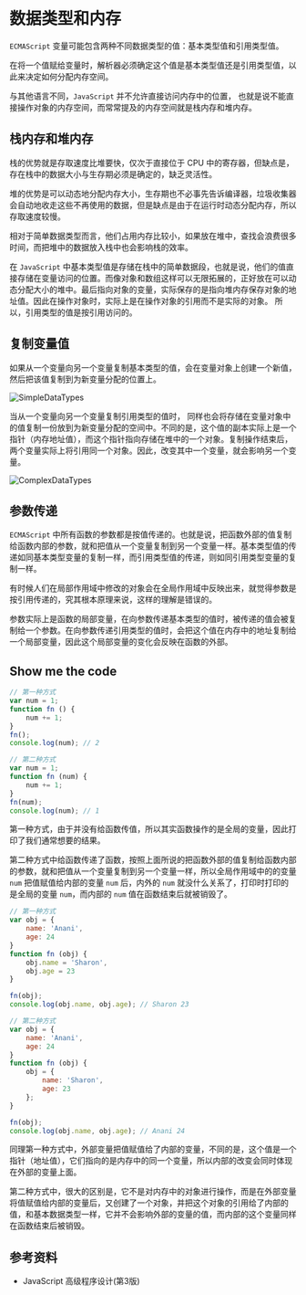 # 数据类型和内存

`ECMAScript` 变量可能包含两种不同数据类型的值：基本类型值和引用类型值。

在将一个值赋给变量时，解析器必须确定这个值是基本类型值还是引用类型值，以此来决定如何分配内存空间。

与其他语言不同，`JavaScript` 并不允许直接访问内存中的位置， 也就是说不能直接操作对象的内存空间，而常常提及的内存空间就是栈内存和堆内存。

## 栈内存和堆内存

栈的优势就是存取速度比堆要快，仅次于直接位于 CPU 中的寄存器，但缺点是，存在栈中的数据大小与生存期必须是确定的，缺乏灵活性。

堆的优势是可以动态地分配内存大小，生存期也不必事先告诉编译器，垃圾收集器会自动地收走这些不再使用的数据，但是缺点是由于在运行时动态分配内存，所以存取速度较慢。

相对于简单数据类型而言，他们占用内存比较小，如果放在堆中，查找会浪费很多时间，而把堆中的数据放入栈中也会影响栈的效率。

在 `JavaScript` 中基本类型值是存储在栈中的简单数据段，也就是说，他们的值直接存储在变量访问的位置。而像对象和数组这样可以无限拓展的，正好放在可以动态分配大小的堆中。最后指向对象的变量，实际保存的是指向堆内存保存对象的地址值。因此在操作对象时，实际上是在操作对象的引用而不是实际的对象。 所以，引用类型的值是按引用访问的。

## 复制变量值

如果从一个变量向另一个变量复制基本类型的值，会在变量对象上创建一个新值，然后把该值复制到为新变量分配的位置上。

<img :src="$withBase('/images/js/SimpleDataTypes.png')" alt="SimpleDataTypes">

当从一个变量向另一个变量复制引用类型的值时， 同样也会将存储在变量对象中的值复制一份放到为新变量分配的空间中。不同的是，这个值的副本实际上是一个指针（内存地址值），而这个指针指向存储在堆中的一个对象。复制操作结束后，两个变量实际上将引用同一个对象。因此，改变其中一个变量，就会影响另一个变量。

<img :src="$withBase('/images/js/ComplexDataTypes.png')" alt="ComplexDataTypes">

## 参数传递

`ECMAScript` 中所有函数的参数都是按值传递的。也就是说，把函数外部的值复制给函数内部的参数，就和把值从一个变量复制到另一个变量一样。基本类型值的传递如同基本类型变量的复制一样，而引用类型值的传递，则如同引用类型变量的复制一样。

有时候人们在局部作用域中修改的对象会在全局作用域中反映出来，就觉得参数是按引用传递的，究其根本原理来说，这样的理解是错误的。

参数实际上是函数的局部变量，在向参数传递基本类型的值时，被传递的值会被复制给一个参数。在向参数传递引用类型的值时，会把这个值在内存中的地址复制给一个局部变量，因此这个局部变量的变化会反映在函数的外部。

## Show me the code

```javascript
// 第一种方式
var num = 1;
function fn () {
    num += 1;
}
fn();
console.log(num); // 2

// 第二种方式
var num = 1;
function fn (num) {
    num += 1;
}
fn(num);
console.log(num); // 1
```

第一种方式，由于并没有给函数传值，所以其实函数操作的是全局的变量，因此打印了我们通常想要的结果。

第二种方式中给函数传递了函数，按照上面所说的把函数外部的值复制给函数内部的参数，就和把值从一个变量复制到另一个变量一样，所以全局作用域中的的变量 `num` 把值赋值给内部的变量 `num` 后，内外的 `num` 就没什么关系了，打印时打印的是全局的变量 `num`，而内部的 `num` 值在函数结束后就被销毁了。

```javascript
// 第一种方式
var obj = {
    name: 'Anani',
    age: 24
}
function fn (obj) {
    obj.name = 'Sharon',
    obj.age = 23
}

fn(obj);
console.log(obj.name, obj.age); // Sharon 23

// 第二种方式
var obj = {
    name: 'Anani',
    age: 24
}
function fn (obj) {
    obj = {
        name: 'Sharon',
        age: 23
    };
}

fn(obj);
console.log(obj.name, obj.age); // Anani 24
```

同理第一种方式中，外部变量把值赋值给了内部的变量，不同的是，这个值是一个指针（地址值），它们指向的是内存中的同一个变量，所以内部的改变会同时体现在外部的变量上面。

第二种方式中，很大的区别是，它不是对内存中的对象进行操作，而是在外部变量将值赋值给内部的变量后，又创建了一个对象，并把这个对象的引用给了内部的值，和基本数据类型一样，它并不会影响外部的变量的值，而内部的这个变量同样在函数结束后被销毁。

## 参考资料

- JavaScript 高级程序设计(第3版)

